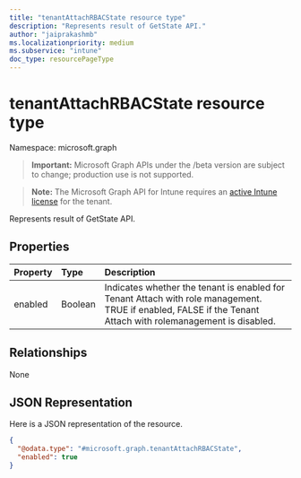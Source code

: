 ```yaml
---
title: "tenantAttachRBACState resource type"
description: "Represents result of GetState API."
author: "jaiprakashmb"
ms.localizationpriority: medium
ms.subservice: "intune"
doc_type: resourcePageType
---
```


# tenantAttachRBACState resource type

Namespace: microsoft.graph

> **Important:** Microsoft Graph APIs under the /beta version are subject to change; production use is not supported.

> **Note:** The Microsoft Graph API for Intune requires an [active Intune license](https://go.microsoft.com/fwlink/?linkid=839381) for the tenant.

Represents result of GetState API.

## Properties
|Property|Type|Description|
|:---|:---|:---|
|enabled|Boolean|Indicates whether the tenant is enabled for Tenant Attach with role management.  TRUE if enabled, FALSE if the Tenant Attach with rolemanagement is disabled.|

## Relationships
None

## JSON Representation
Here is a JSON representation of the resource.
<!-- {
  "blockType": "resource",
  "@odata.type": "microsoft.graph.tenantAttachRBACState"
}
-->
``` json
{
  "@odata.type": "#microsoft.graph.tenantAttachRBACState",
  "enabled": true
}
```
